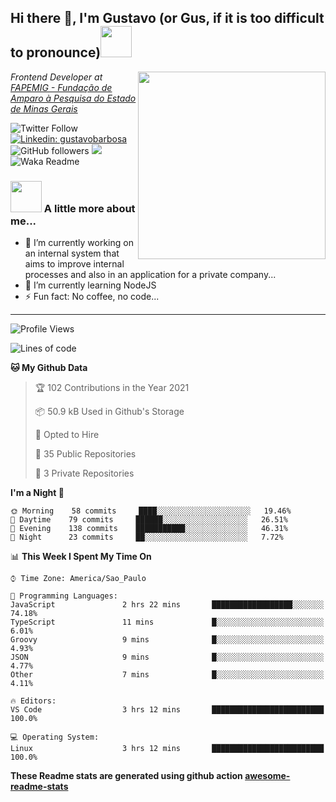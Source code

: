 <h2>Hi there 👋, I'm Gustavo (or Gus, if it is too difficult to pronounce)<img src="https://media.giphy.com/media/RMAnPMLrnOVhWuvusR/giphy.gif" width="50"></h2>
<img src="https://media.giphy.com/media/bi6RQ5x3tqoSI/giphy.gif" align="right" width="300">
<p><em>Frontend Developer at <a href="https://fapemig.br/pt/">FAPEMIG - Fundação de Amparo à Pesquisa do Estado de Minas Gerais</a>
</em></p>

![Twitter Follow](https://img.shields.io/twitter/follow/GustavoBFig?label=Follow)
[![Linkedin: gustavobarbosa](https://img.shields.io/badge/-gustavo-blue?style=flat-square&logo=Linkedin&logoColor=white&link=https://www.linkedin.com/in/gustavo-barbosa-4a457178/?locale=en_US)](https://www.linkedin.com/in/gustavo-barbosa-4a457178/?locale=en_US)
![GitHub followers](https://img.shields.io/github/followers/gusbdev?label=Follow&style=social)
![](https://visitor-badge.glitch.me/badge?page_id=gusbdev.gusbdev)
![Waka Readme](https://github.com/anmol098/anmol098/workflows/Waka%20Readme/badge.svg)

### <img src="https://media.giphy.com/media/LRUSX9oaSmuKW3n4Ax/giphy.gif" width="50"> A little more about me...  

- 🔭 I’m currently working on an internal system that aims to improve internal processes and also in an application for a private company...
- 🌱 I’m currently learning NodeJS
- ⚡ Fun fact: No coffee, no code...

---
<!--START_SECTION:waka-->
![Profile Views](http://img.shields.io/badge/Profile%20Views-3-blue)

![Lines of code](https://img.shields.io/badge/From%20Hello%20World%20I%27ve%20Written-368938%20lines%20of%20code-blue)

**🐱 My Github Data** 

> 🏆 102 Contributions in the Year 2021
 > 
> 📦 50.9 kB Used in Github's Storage 
 > 
> 💼 Opted to Hire
 > 
> 📜 35 Public Repositories 
 > 
> 🔑 3 Private Repositories  
 > 
**I'm a Night 🦉** 

```text
🌞 Morning    58 commits     ████░░░░░░░░░░░░░░░░░░░░░   19.46% 
🌆 Daytime    79 commits     ██████░░░░░░░░░░░░░░░░░░░   26.51% 
🌃 Evening    138 commits    ███████████░░░░░░░░░░░░░░   46.31% 
🌙 Night      23 commits     ██░░░░░░░░░░░░░░░░░░░░░░░   7.72%

```


📊 **This Week I Spent My Time On** 

```text
⌚︎ Time Zone: America/Sao_Paulo

💬 Programming Languages: 
JavaScript               2 hrs 22 mins       ██████████████████░░░░░░░   74.18% 
TypeScript               11 mins             █░░░░░░░░░░░░░░░░░░░░░░░░   6.01% 
Groovy                   9 mins              █░░░░░░░░░░░░░░░░░░░░░░░░   4.93% 
JSON                     9 mins              █░░░░░░░░░░░░░░░░░░░░░░░░   4.77% 
Other                    7 mins              █░░░░░░░░░░░░░░░░░░░░░░░░   4.11%

🔥 Editors: 
VS Code                  3 hrs 12 mins       █████████████████████████   100.0%

💻 Operating System: 
Linux                    3 hrs 12 mins       █████████████████████████   100.0%

```


<!--END_SECTION:waka-->

**These Readme stats are generated using github action [awesome-readme-stats](https://github.com/anmol098/waka-readme-stats)**
